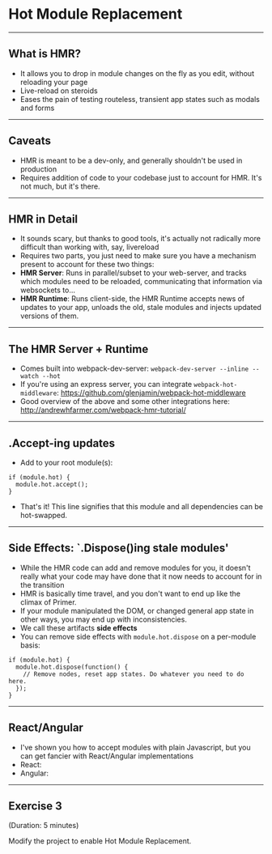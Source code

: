 # Hot Module Replacement

---

## What is HMR?

- It allows you to drop in module changes on the fly as you edit, without reloading your page
- Live-reload on steroids
- Eases the pain of testing routeless, transient app states such as modals and forms

---

## Caveats

 - HMR is meant to be a dev-only, and generally shouldn't be used in production
 - Requires addition of code to your codebase just to account for HMR. It's not much, but it's there.

---

## HMR in Detail

- It sounds scary, but thanks to good tools, it's actually not radically more difficult than working with, say, livereload
- Requires two parts, you just need to make sure you have a mechanism present to account for these two things:
- **HMR Server**: Runs in parallel/subset to your web-server, and tracks which modules need to be reloaded, communicating that information via websockets to...
- **HMR Runtime**: Runs client-side, the HMR Runtime accepts news of updates to your app, unloads the old, stale modules and injects updated versions of them.

---

## The HMR Server + Runtime

- Comes built into webpack-dev-server: `webpack-dev-server --inline --watch --hot`
- If you're using an express server, you can integrate `webpack-hot-middleware`: https://github.com/glenjamin/webpack-hot-middleware
- Good overview of the above and some other integrations here: http://andrewhfarmer.com/webpack-hmr-tutorial/

---

## .Accept-ing updates

- Add to your root module(s):
```
if (module.hot) {
  module.hot.accept();
}
```
- That's it! This line signifies that this module and all dependencies can be hot-swapped.

---

## Side Effects: `.Dispose()ing stale modules'
- While the HMR code can add and remove modules for you, it doesn't really what your code may have done that it now needs to account for in the transition
- HMR is basically time travel, and you don't want to end up like the climax of Primer.
- If your module manipulated the DOM, or changed general app state in other ways, you may end up with inconsistencies.
- We call these artifacts **side effects**
- You can remove side effects with `module.hot.dispose` on a per-module basis:

```
if (module.hot) {
  module.hot.dispose(function() {
    // Remove nodes, reset app states. Do whatever you need to do here.
  });
}
```

---

## React/Angular

- I've shown you how to accept modules with plain Javascript, but you can get fancier with React/Angular implementations
- React:
- Angular:

---

## Exercise 3

(Duration: 5 minutes)

Modify the project to enable Hot Module Replacement.
